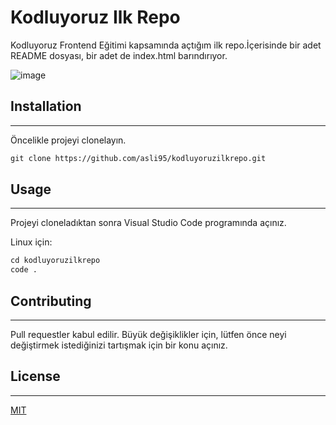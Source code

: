 # Kodluyoruz Ilk Repo
Kodluyoruz Frontend Eğitimi kapsamında açtığım ilk repo.İçerisinde bir adet README dosyası, bir adet de index.html barındırıyor.

![image](https://user-images.githubusercontent.com/104850860/168260299-80c92a5a-b4c6-45da-b73b-9f304783313b.png)




## Installation
---
Öncelikle projeyi clonelayın. 
```html 
git clone https://github.com/asli95/kodluyoruzilkrepo.git
```
## Usage
---
Projeyi cloneladıktan sonra Visual Studio Code programında açınız.

Linux için:
```html
cd kodluyoruzilkrepo
code .
```
## Contributing
---

Pull requestler kabul edilir. Büyük değişiklikler için, lütfen önce neyi değiştirmek istediğinizi tartışmak için bir konu açınız.

## License
---
[MIT](https://choosealicense.com/licenses/mit/)



